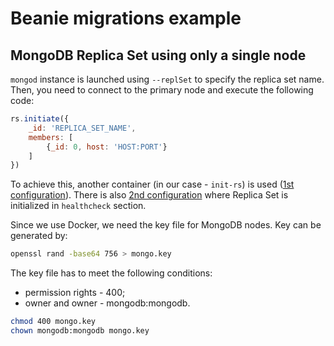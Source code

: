 # Beanie migrations example

## MongoDB Replica Set using only a single node

`mongod` instance is launched using `--replSet` to specify the replica set name. Then, you need to connect to the primary node and execute the following code:

```javascript
rs.initiate({
    _id: 'REPLICA_SET_NAME',
    members: [
        {_id: 0, host: 'HOST:PORT'}
    ]
})
```

To achieve this, another container (in our case - `init-rs`) is used ([1st configuration](./docker-compose.yml)). There is also [2nd configuration](./docker-compose-2.yml) where Replica Set is initialized in `healthcheck` section.

Since we use Docker, we need the key file for MongoDB nodes. Key can be generated by:

```bash
openssl rand -base64 756 > mongo.key
```

The key file has to meet the following conditions:

* permission rights - 400;
* owner and owner - mongodb:mongodb.

```bash
chmod 400 mongo.key
chown mongodb:mongodb mongo.key
```
